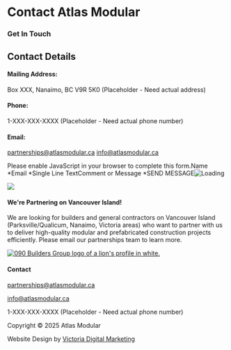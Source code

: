 # Contact Atlas Modular

### Get In Touch

## Contact Details

#### Mailing Address:

Box XXX, Nanaimo, BC V9R 5K0 (Placeholder - Need actual address)

#### Phone:

1-XXX-XXX-XXXX (Placeholder - Need actual phone number)

#### Email:

partnerships@atlasmodular.ca
info@atlasmodular.ca

Please enable JavaScript in your browser to complete this form.Name \*Email \*Single Line TextComment or Message \*SEND MESSAGE![Loading](https://090buildersgroup.ca/wp-content/plugins/wpforms-lite/assets/images/submit-spin.svg)

![](https://090buildersgroup.ca/wp-content/uploads/2025/03/090-builders-canada-large-1024x576.png)

#### We're Partnering on Vancouver Island!

We are looking for builders and general contractors on Vancouver Island (Parksville/Qualicum, Nanaimo, Victoria areas) who want to partner with us to deliver high-quality modular and prefabricated construction projects efficiently. Please email our partnerships team to learn more.

[![090 Builders Group logo of a lion's profile in white.](https://090buildersgroup.ca/wp-content/uploads/2025/03/090-builders-logo-white-115x115.png)](https://090buildersgroup.ca)

#### Contact

partnerships@atlasmodular.ca

info@atlasmodular.ca

1-XXX-XXX-XXXX (Placeholder - Need actual phone number)

Copyright © 2025 Atlas Modular

Website Design by [Victoria Digital Marketing](https://victoriadigitalmarketing.com/)
